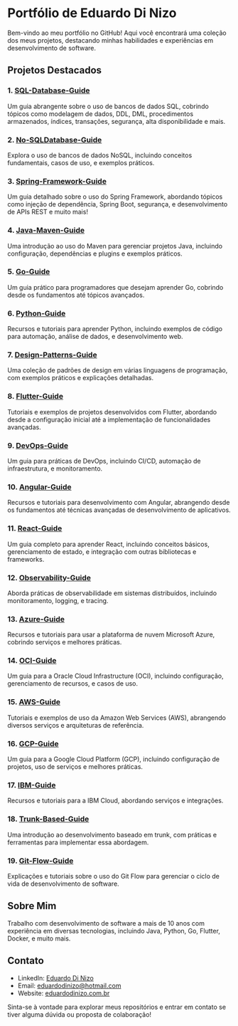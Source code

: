 # Portfólio de Eduardo Di Nizo

Bem-vindo ao meu portfólio no GitHub! Aqui você encontrará uma coleção dos meus projetos, destacando minhas habilidades e experiências em desenvolvimento de software.

## Projetos Destacados

### 1. [SQL-Database-Guide](https://github.com/EduardoDiNizo/SQL-Database-Guide)
Um guia abrangente sobre o uso de bancos de dados SQL, cobrindo tópicos como modelagem de dados, DDL, DML, procedimentos armazenados, índices, transações, segurança, alta disponibilidade e mais.

### 2. [No-SQLDatabase-Guide](https://github.com/EduardoDiNizo/No-SQLDatabase-Guide)
Explora o uso de bancos de dados NoSQL, incluindo conceitos fundamentais, casos de uso, e exemplos práticos.

### 3. [Spring-Framework-Guide](https://github.com/EduardoDiNizo/Spring-Framework-Guide)
Um guia detalhado sobre o uso do Spring Framework, abordando tópicos como injeção de dependência, Spring Boot, segurança, e desenvolvimento de APIs REST e muito mais!

### 4. [Java-Maven-Guide](https://github.com/EduardoDiNizo/Java-Maven-Guide)
Uma introdução ao uso do Maven para gerenciar projetos Java, incluindo configuração, dependências e plugins e exemplos práticos.

### 5. [Go-Guide](https://github.com/EduardoDiNizo/Go-Guide)
Um guia prático para programadores que desejam aprender Go, cobrindo desde os fundamentos até tópicos avançados.

### 6. [Python-Guide](https://github.com/EduardoDiNizo/Python-Guide)
Recursos e tutoriais para aprender Python, incluindo exemplos de código para automação, análise de dados, e desenvolvimento web.

### 7. [Design-Patterns-Guide](https://github.com/EduardoDiNizo/Design-Patterns-Guide)
Uma coleção de padrões de design em várias linguagens de programação, com exemplos práticos e explicações detalhadas.

### 8. [Flutter-Guide](https://github.com/EduardoDiNizo/Flutter-Guide)
Tutoriais e exemplos de projetos desenvolvidos com Flutter, abordando desde a configuração inicial até a implementação de funcionalidades avançadas.

### 9. [DevOps-Guide](https://github.com/EduardoDiNizo/DevOps-Guide)
Um guia para práticas de DevOps, incluindo CI/CD, automação de infraestrutura, e monitoramento.

### 10. [Angular-Guide](https://github.com/EduardoDiNizo/Angular-Guide)
Recursos e tutoriais para desenvolvimento com Angular, abrangendo desde os fundamentos até técnicas avançadas de desenvolvimento de aplicativos.

### 11. [React-Guide](https://github.com/EduardoDiNizo/React-Guide)
Um guia completo para aprender React, incluindo conceitos básicos, gerenciamento de estado, e integração com outras bibliotecas e frameworks.

### 12. [Observability-Guide](https://github.com/EduardoDiNizo/Observability-Guide)
Aborda práticas de observabilidade em sistemas distribuídos, incluindo monitoramento, logging, e tracing.

### 13. [Azure-Guide](https://github.com/EduardoDiNizo/Azure-Guide)
Recursos e tutoriais para usar a plataforma de nuvem Microsoft Azure, cobrindo serviços e melhores práticas.

### 14. [OCI-Guide](https://github.com/EduardoDiNizo/OCI-Guide)
Um guia para a Oracle Cloud Infrastructure (OCI), incluindo configuração, gerenciamento de recursos, e casos de uso.

### 15. [AWS-Guide](https://github.com/EduardoDiNizo/AWS-Guide)
Tutoriais e exemplos de uso da Amazon Web Services (AWS), abrangendo diversos serviços e arquiteturas de referência.

### 16. [GCP-Guide](https://github.com/EduardoDiNizo/GCP-Guide)
Um guia para a Google Cloud Platform (GCP), incluindo configuração de projetos, uso de serviços e melhores práticas.

### 17. [IBM-Guide](https://github.com/EduardoDiNizo/IBM-Guide)
Recursos e tutoriais para a IBM Cloud, abordando serviços e integrações.

### 18. [Trunk-Based-Guide](https://github.com/EduardoDiNizo/Trunk-Based-Guide)
Uma introdução ao desenvolvimento baseado em trunk, com práticas e ferramentas para implementar essa abordagem.

### 19. [Git-Flow-Guide](https://github.com/EduardoDiNizo/Git-Flow-Guide)
Explicações e tutoriais sobre o uso do Git Flow para gerenciar o ciclo de vida de desenvolvimento de software.

## Sobre Mim

Trabalho com desenvolvimento de software a mais de 10 anos com experiência em diversas tecnologias, incluindo Java, Python, Go, Flutter, Docker, e muito mais.

## Contato

- LinkedIn: [Eduardo Di Nizo](https://www.linkedin.com/in/eduardo-di-nizo)
- Email: [eduardodinizo@hotmail.com](mailto:eduardodinizo@hotmail.com)
- Website: [eduardodinizo.com.br](http://eduardodinizo.com.br)

Sinta-se à vontade para explorar meus repositórios e entrar em contato se tiver alguma dúvida ou proposta de colaboração!
